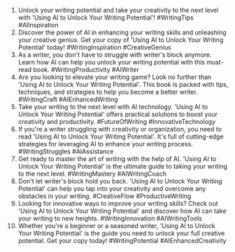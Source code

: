 1. Unlock your writing potential and take your creativity to the next level with 'Using AI to Unlock Your Writing Potential'! #WritingTips #AIInspiration
2. Discover the power of AI in enhancing your writing skills and unleashing your creative genius. Get your copy of 'Using AI to Unlock Your Writing Potential' today! #WritingInspiration #CreativeGenius
3. As a writer, you don't have to struggle with writer's block anymore. Learn how AI can help you unlock your writing potential with this must-read book. #WritingProductivity #AIWriter
4. Are you looking to elevate your writing game? Look no further than 'Using AI to Unlock Your Writing Potential'. This book is packed with tips, techniques, and strategies to help you become a better writer. #WritingCraft #AIEnhancedWriting
5. Take your writing to the next level with AI technology. 'Using AI to Unlock Your Writing Potential' offers practical solutions to boost your creativity and productivity. #FutureOfWriting #InnovativeTechnology
6. If you're a writer struggling with creativity or organization, you need to read 'Using AI to Unlock Your Writing Potential'. It's full of cutting-edge strategies for leveraging AI to enhance your writing process. #WritingStruggles #AIAssistance
7. Get ready to master the art of writing with the help of AI. 'Using AI to Unlock Your Writing Potential' is the ultimate guide to taking your writing to the next level. #WritingMastery #AIWritingCoach
8. Don't let writer's block hold you back. 'Using AI to Unlock Your Writing Potential' can help you tap into your creativity and overcome any obstacles in your writing. #CreativeFlow #ProductiveWriting
9. Looking for innovative ways to improve your writing skills? Check out 'Using AI to Unlock Your Writing Potential' and discover how AI can take your writing to new heights. #WritingInnovation #AIWritingTools
10. Whether you're a beginner or a seasoned writer, 'Using AI to Unlock Your Writing Potential' is the guide you need to unlock your full creative potential. Get your copy today! #WritingPotential #AIEnhancedCreativity

